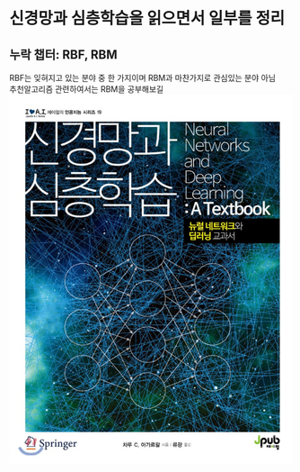 # 신경망과 심층학습을 읽으면서 일부를 정리
## 누락 챕터: RBF, RBM
  RBF는 잊혀지고 있는 분야 중 한 가지이며 RBM과 마찬가지로 관심있는 분야 아님  
  추천알고리즘 관련하여서는 RBM을 공부해보길 
![img](./asset/book.jpg)
